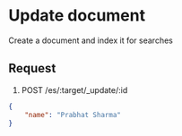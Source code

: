 # Update document

Create a document and index it for searches

## Request

1. POST /es/:target/_update/:id

```json
{ 
    "name": "Prabhat Sharma" 
}
```
